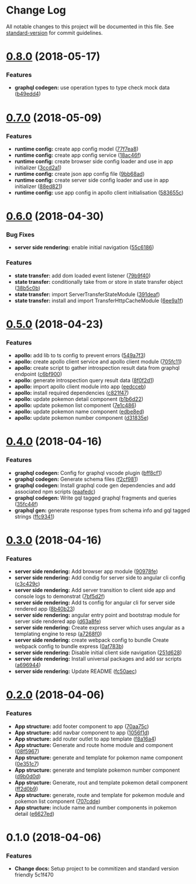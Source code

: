 # Change Log

All notable changes to this project will be documented in this file. See [standard-version](https://github.com/conventional-changelog/standard-version) for commit guidelines.

<a name="0.8.0"></a>
# [0.8.0](https://github.com/thisissoon/Pokedex/compare/v0.7.0...v0.8.0) (2018-05-17)


### Features

* **graphql codegen:** use operation types to type check mock data ([b49edd4](https://github.com/thisissoon/Pokedex/commit/b49edd4))



<a name="0.7.0"></a>
# [0.7.0](https://github.com/thisissoon/Pokedex/compare/v0.6.0...v0.7.0) (2018-05-09)


### Features

* **runtime config:** create app config model ([77f7ea8](https://github.com/thisissoon/Pokedex/commit/77f7ea8))
* **runtime config:** create app config service ([18ac46f](https://github.com/thisissoon/Pokedex/commit/18ac46f))
* **runtime config:** create browser side config loader and use in app initializer ([3ccd2a1](https://github.com/thisissoon/Pokedex/commit/3ccd2a1))
* **runtime config:** create json app config file ([9bb68ad](https://github.com/thisissoon/Pokedex/commit/9bb68ad))
* **runtime config:** create server side config loader and use in app initializer ([88ed821](https://github.com/thisissoon/Pokedex/commit/88ed821))
* **runtime config:** use app config in apollo client initialisation ([583655c](https://github.com/thisissoon/Pokedex/commit/583655c))



<a name="0.6.0"></a>
# [0.6.0](https://github.com/thisissoon/Pokedex/compare/v0.5.0...v0.6.0) (2018-04-30)


### Bug Fixes

* **server side rendering:** enable initial navigation ([55c6186](https://github.com/thisissoon/Pokedex/commit/55c6186))


### Features

* **state transfer:** add dom loaded event listener ([79b9f40](https://github.com/thisissoon/Pokedex/commit/79b9f40))
* **state transfer:** conditionally take from or store in state transfer object ([38b5c0b](https://github.com/thisissoon/Pokedex/commit/38b5c0b))
* **state transfer:** import ServerTransferStateModule ([391deaf](https://github.com/thisissoon/Pokedex/commit/391deaf))
* **state transfer:** install and import TransferHttpCacheModule ([6ee9a1f](https://github.com/thisissoon/Pokedex/commit/6ee9a1f))



<a name="0.5.0"></a>
# [0.5.0](https://github.com/thisissoon/Pokedex/compare/v0.4.0...v0.5.0) (2018-04-23)


### Features

* **apollo:** add lib to ts config to prevent errors ([549a7f3](https://github.com/thisissoon/Pokedex/commit/549a7f3))
* **apollo:** create apollo client service and apollo client module ([705fc11](https://github.com/thisissoon/Pokedex/commit/705fc11))
* **apollo:** create script to gather introspection result data from graphql endpoint ([c6bf900](https://github.com/thisissoon/Pokedex/commit/c6bf900))
* **apollo:** generate introspection query result data ([8f0f2d1](https://github.com/thisissoon/Pokedex/commit/8f0f2d1))
* **apollo:** import apollo client module into app ([eedcceb](https://github.com/thisissoon/Pokedex/commit/eedcceb))
* **apollo:** install required dependencies ([c821f47](https://github.com/thisissoon/Pokedex/commit/c821f47))
* **apollo:** update pokemon detail component ([b1b6d22](https://github.com/thisissoon/Pokedex/commit/b1b6d22))
* **apollo:** update pokemon list component ([7e1c486](https://github.com/thisissoon/Pokedex/commit/7e1c486))
* **apollo:** update pokemon name component ([edbe8ed](https://github.com/thisissoon/Pokedex/commit/edbe8ed))
* **apollo:** update pokemon number component ([d31835e](https://github.com/thisissoon/Pokedex/commit/d31835e))



<a name="0.4.0"></a>
# [0.4.0](https://github.com/thisissoon/Pokedex/compare/v0.3.0...v0.4.0) (2018-04-16)


### Features

* **graphql codegen:** Config for graphql vscode plugin ([bff8cf1](https://github.com/thisissoon/Pokedex/commit/bff8cf1))
* **graphql codegen:** Generate schema files ([f2cf981](https://github.com/thisissoon/Pokedex/commit/f2cf981))
* **graphql codegen:** Install graphql code gen dependencies and add associated npm scripts ([eaafedc](https://github.com/thisissoon/Pokedex/commit/eaafedc))
* **graphql codegen:** Write gql tagged graphql fragments and queries ([35fc44f](https://github.com/thisissoon/Pokedex/commit/35fc44f))
* **graphql gen:** generate response types from schema info and gql tagged strings ([ffc9341](https://github.com/thisissoon/Pokedex/commit/ffc9341))



<a name="0.3.0"></a>
# [0.3.0](https://github.com/thisissoon/Pokedex/compare/v0.2.0...v0.3.0) (2018-04-16)


### Features

* **server side rendering:** Add browser app module ([90978fe](https://github.com/thisissoon/Pokedex/commit/90978fe))
* **server side rendering:** Add condig for server side to angular cli config ([c3c429c](https://github.com/thisissoon/Pokedex/commit/c3c429c))
* **server side rendering:** Add server transition to client side app and console logs to demonstrat ([7bf5d2f](https://github.com/thisissoon/Pokedex/commit/7bf5d2f))
* **server side rendering:** Add ts config for angular cli for server side rendered app ([8b40b23](https://github.com/thisissoon/Pokedex/commit/8b40b23))
* **server side rendering:** angular entry point and bootstrap module for server side rendered app ([d63a8fe](https://github.com/thisissoon/Pokedex/commit/d63a8fe))
* **server side rendering:** Create express server which uses angular as a templating engine to resp ([a7268f0](https://github.com/thisissoon/Pokedex/commit/a7268f0))
* **server side rendering:** create webpack config to bundle Create webpack config to bundle express ([0af783b](https://github.com/thisissoon/Pokedex/commit/0af783b))
* **server side rendering:** Disable initial client side navigation ([251d628](https://github.com/thisissoon/Pokedex/commit/251d628))
* **server side rendering:** Install universal packages and add ssr scripts ([a696944](https://github.com/thisissoon/Pokedex/commit/a696944))
* **server side rendering:** Update README ([fc50aec](https://github.com/thisissoon/Pokedex/commit/fc50aec))



<a name="0.2.0"></a>
# [0.2.0](https://github.com/thisissoon/Pokedex/compare/v0.1.0...v0.2.0) (2018-04-06)


### Features

* **App structure:** add footer component to app ([70aa75c](https://github.com/thisissoon/Pokedex/commit/70aa75c))
* **App structure:** add navbar component to app ([1056f1d](https://github.com/thisissoon/Pokedex/commit/1056f1d))
* **App structure:** add router outlet to app template ([f8a16a4](https://github.com/thisissoon/Pokedex/commit/f8a16a4))
* **App structure:** Generate and route home module and component ([08f5967](https://github.com/thisissoon/Pokedex/commit/08f5967))
* **App structure:** generate and template for pokemon name component ([0e351c7](https://github.com/thisissoon/Pokedex/commit/0e351c7))
* **App structure:** generate and template pokemon number component ([d9b0d0d](https://github.com/thisissoon/Pokedex/commit/d9b0d0d))
* **App structure:** Generate, rout and template pokemon detail component ([ff2d0b9](https://github.com/thisissoon/Pokedex/commit/ff2d0b9))
* **App structure:** generate, route and template for pokemon module and pokemon list component ([707cdde](https://github.com/thisissoon/Pokedex/commit/707cdde))
* **App structure:** include name and number components in pokemon detail ([e6627ed](https://github.com/thisissoon/Pokedex/commit/e6627ed))



<a name="0.1.0"></a>
# 0.1.0 (2018-04-06)


### Features

* **Change docs:** Setup project to be commitizen and standard version friendly 5c1f470

